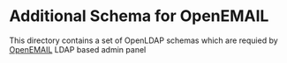 # Additional Schema for OpenEMAIL

This directory contains a set of OpenLDAP schemas which are requied by [OpenEMAIL](https://openemail.io) LDAP based admin panel 
